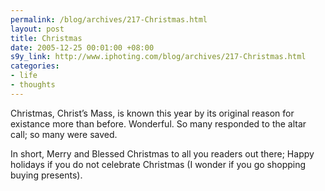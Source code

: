 ```yaml
--- 
permalink: /blog/archives/217-Christmas.html
layout: post
title: Christmas
date: 2005-12-25 00:01:00 +08:00
s9y_link: http://www.iphoting.com/blog/archives/217-Christmas.html
categories: 
- life
- thoughts
---
```

<p class="whiteline"><p>Christmas, Christ&#8217;s Mass, is known this year by its original reason for existance more than before. Wonderful. So many responded to the altar call; so many were saved.</p>
</p><p class="break"><p>In short, Merry and Blessed Christmas to all you readers out there; Happy holidays if you do not celebrate Christmas (I wonder if you go shopping buying presents).</p></p>
